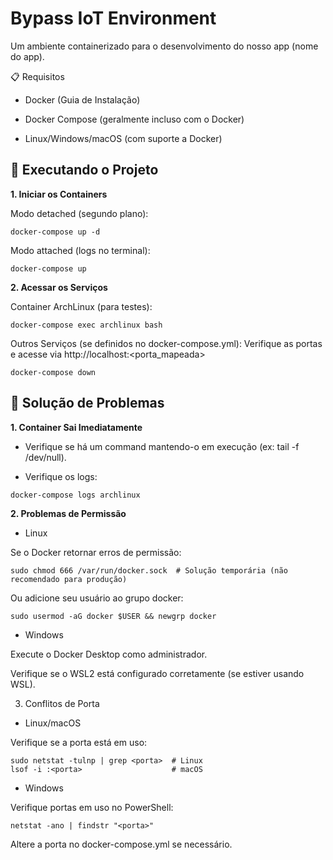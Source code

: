 # Bypass IoT Environment

Um ambiente containerizado para o desenvolvimento do nosso app (nome do app).

📋 Requisitos

- Docker (Guia de Instalação)

- Docker Compose (geralmente incluso com o Docker)

- Linux/Windows/macOS (com suporte a Docker)


## 🚀 Executando o Projeto
**1. Iniciar os Containers**

Modo detached (segundo plano):
```
docker-compose up -d
```

Modo attached (logs no terminal):
```
docker-compose up
```

**2. Acessar os Serviços**

Container ArchLinux (para testes):
```
docker-compose exec archlinux bash
```

Outros Serviços (se definidos no docker-compose.yml):
Verifique as portas e acesse via http://localhost:<porta_mapeada>
```
docker-compose down
```

## 🔧 Solução de Problemas
**1. Container Sai Imediatamente**

  - Verifique se há um command mantendo-o em execução (ex: tail -f /dev/null).

  - Verifique os logs:
```
docker-compose logs archlinux
```

**2. Problemas de Permissão**
   
- Linux

Se o Docker retornar erros de permissão:
```
sudo chmod 666 /var/run/docker.sock  # Solução temporária (não recomendado para produção)  
```

Ou adicione seu usuário ao grupo docker:
```
sudo usermod -aG docker $USER && newgrp docker  
```

- Windows

Execute o Docker Desktop como administrador.

Verifique se o WSL2 está configurado corretamente (se estiver usando WSL).

3. Conflitos de Porta
- Linux/macOS

Verifique se a porta está em uso:
```
sudo netstat -tulnp | grep <porta>  # Linux  
lsof -i :<porta>                    # macOS  
```

- Windows

Verifique portas em uso no PowerShell:
```
netstat -ano | findstr "<porta>"
```

Altere a porta no docker-compose.yml se necessário.
